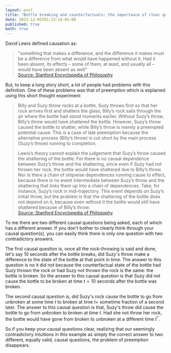 ```yaml
---
layout: post
title: "Bottle breaking and counterfactuals: the importance of clear questions"
date: 2023-12-05T01:13:14-05:00
published: true
math: true
---
```


David Lewis defined causation as: 

> "something that makes a difference, and the difference it makes must be a difference from what would have happened without it. Had it been absent, its effects – some of them, at least, and usually all – would have been absent as well"    
> [Source: Stanford Encyclopedia of Philosophy](https://plato.stanford.edu/entries/causation-counterfactual/)

But, to keep a long story short, a lot of people had problems with this definition. One of these problems was that of preemption which is explained using this short thought experiment:

> Billy and Suzy throw rocks at a bottle. Suzy throws first so that her rock arrives first and shatters the glass; Billy’s rock sails through the air where the bottle had stood moments earlier. Without Suzy’s throw, Billy’s throw would have shattered the bottle. However, Suzy’s throw caused the bottle to shatter, while Billy’s throw is merely a preempted potential cause. This is a case of late preemption because the alternative process (Billy’s throw) is cut short by the main process (Suzy’s throw) running to completion.
>
> Lewis’s theory cannot explain the judgement that Suzy’s throw caused the shattering of the bottle. For there is no causal dependence between Suzy’s throw and the shattering, since even if Suzy had not thrown her rock, the bottle would have shattered due to Billy’s throw. Nor is there a chain of stepwise dependences running cause to effect, because there is no event intermediate between Suzy’s throw and the shattering that links them up into a chain of dependences. Take, for instance, Suzy’s rock in mid-trajectory.  This event depends on Suzy’s initial throw, but the problem is that the shattering of the bottle does not depend on it, because even without it the bottle would still have shattered because of Billy’s throw.       
> [Source: Stanford Encyclopedia of Philosophy](https://plato.stanford.edu/entries/causation-counterfactual/)

To me there are two different causal questions being asked, each of which has a different answer. If you don't bother to clearly think through your causal question(s), you can easily think there is only one question with two contradictory answers. 

The first causal question is, once all the rock-throwing is said and done, let's say 10 seconds after the bottle breaks, did Suzy's throw make a difference to the state of the bottle at that point in time. The answer to this question is no it did not because the counterfactual state of the bottle had Suzy thrown the rock or had Suzy not thrown the rock is the same: the bottle is broken. So the answer to this causal question is that Suzy did not cause the bottle to be broken at time $t=10$ seconds after the bottle was broken.

The second causal question is, did Suzy's rock cause the bottle to go from unbroken at some time $t$ to broken at time $t+$ sometime fraction of a second later. The answer to this causal question is that, Suzy's throw did cause the bottle to go from unbroken to broken at time $t$. Had she not throw her rock, the bottle would have gone from broken to unbroken at a different time $t^*$. 

So if you keep your causal questions clear, realizing that our seemingly contradictory intuitions in this example as simply the correct answer to two different, equally valid, causal questions, the problem of preemption disappears. 



